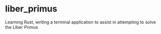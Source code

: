 # liber_primus
 Learning Rust, writing a terminal application to assist in attempting to solve the Liber Primus
